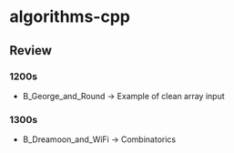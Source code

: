 # algorithms-cpp

## Review

### 1200s
* B_George_and_Round -> Example of clean array input

### 1300s
* B_Dreamoon_and_WiFi -> Combinatorics
